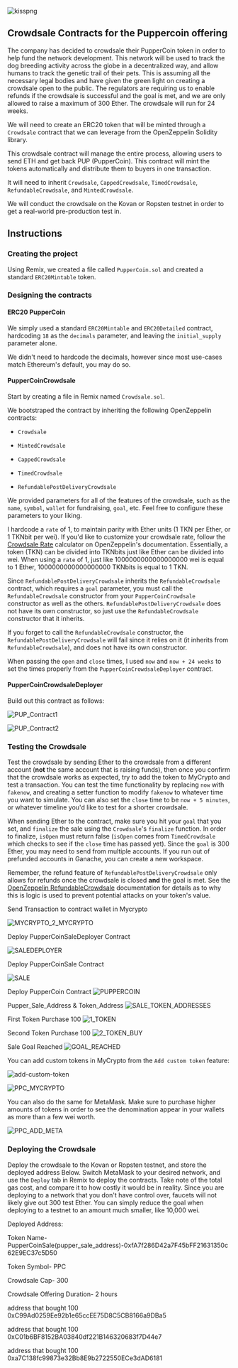 
![kisspng](/screenshots_pup/kiss.png)

## Crowdsale Contracts for the Puppercoin offering

The company has decided to crowdsale their PupperCoin token in order to help fund the network development.
This network will be used to track the dog breeding activity across the globe in a decentralized way, and allow humans to track the genetic trail of their pets. This is assuming all the necessary legal bodies and have given the green light on creating a crowdsale open to the public. The regulators are requiring us to enable refunds if the crowdsale is successful and the goal is met, and we are only allowed to raise a maximum of 300 Ether. The crowdsale will run for 24 weeks.

We will need to create an ERC20 token that will be minted through a `Crowdsale` contract that we can leverage from the OpenZeppelin Solidity library.

This crowdsale contract will manage the entire process, allowing users to send ETH and get back PUP (PupperCoin).
This contract will mint the tokens automatically and distribute them to buyers in one transaction.

It will need to inherit `Crowdsale`, `CappedCrowdsale`, `TimedCrowdsale`, `RefundableCrowdsale`, and `MintedCrowdsale`.

We will conduct the crowdsale on the Kovan or Ropsten testnet in order to get a real-world pre-production test in.

## Instructions

### Creating the project

Using Remix, we created a file called `PupperCoin.sol` and created a standard `ERC20Mintable` token. 


### Designing the contracts

#### ERC20 PupperCoin

We simply used a standard `ERC20Mintable` and `ERC20Detailed` contract, hardcoding `18` as the `decimals` parameter, and leaving the `initial_supply` parameter alone.

We didn't need to hardcode the decimals, however since most use-cases match Ethereum's default, you may do so.


#### PupperCoinCrowdsale

Start by creating a file in Remix named `Crowdsale.sol`.

We bootstraped the contract by inheriting the following OpenZeppelin contracts:

* `Crowdsale`

* `MintedCrowdsale`

* `CappedCrowdsale`

* `TimedCrowdsale`

* `RefundablePostDeliveryCrowdsale`

We provided parameters for all of the features of the crowdsale, such as the `name`, `symbol`, `wallet` for fundraising, `goal`, etc. Feel free to configure these parameters to your liking.

I hardcode a `rate` of 1, to maintain parity with Ether units (1 TKN per Ether, or 1 TKNbit per wei). If you'd like to customize your crowdsale rate, follow the [Crowdsale Rate](https://docs.openzeppelin.com/contracts/2.x/crowdsales#crowdsale-rate) calculator on OpenZeppelin's documentation. Essentially, a token (TKN) can be divided into TKNbits just like Ether can be divided into wei. When using a `rate` of 1, just like 1000000000000000000 wei is equal to 1 Ether, 1000000000000000000 TKNbits is equal to 1 TKN.

Since `RefundablePostDeliveryCrowdsale` inherits the `RefundableCrowdsale` contract, which requires a `goal` parameter, you must call the `RefundableCrowdsale` constructor from your `PupperCoinCrowdsale` constructor as well as the others. `RefundablePostDeliveryCrowdsale` does not have its own constructor, so just use the `RefundableCrowdsale` constructor that it inherits.

If you forget to call the `RefundableCrowdsale` constructor, the `RefundablePostDeliveryCrowdsale` will fail since it relies on it (it inherits from `RefundableCrowdsale`), and does not have its own constructor.

When passing the `open` and `close` times, I used `now` and `now + 24 weeks` to set the times properly from the `PupperCoinCrowdsaleDeployer` contract.

#### PupperCoinCrowdsaleDeployer

Build out this contract as follows:


![PUP_Contract1](/screenshots_pup/PUP_Contract1.png)


![PUP_Contract2](/screenshots_pup/PUP_CONTRACT2.png)


### Testing the Crowdsale

Test the crowdsale by sending Ether to the crowdsale from a different account (**not** the same account that is raising funds), then once you confirm that the crowdsale works as expected, try to add the token to MyCrypto and test a transaction. You can test the time functionality by replacing `now` with `fakenow`, and creating a setter function to modify `fakenow` to whatever time you want to simulate. You can also set the `close` time to be `now + 5 minutes`, or whatever timeline you'd like to test for a shorter crowdsale.

When sending Ether to the contract, make sure you hit your `goal` that you set, and `finalize` the sale using the `Crowdsale`'s `finalize` function. In order to finalize, `isOpen` must return false (`isOpen` comes from `TimedCrowdsale` which checks to see if the `close` time has passed yet). Since the `goal` is 300 Ether, you may need to send from multiple accounts. If you run out of prefunded accounts in Ganache, you can create a new workspace.

Remember, the refund feature of `RefundablePostDeliveryCrowdsale` only allows for refunds once the crowdsale is closed **and** the goal is met. See the [OpenZeppelin RefundableCrowdsale](https://docs.openzeppelin.com/contracts/2.x/api/crowdsale#RefundableCrowdsale) documentation for details as to why this is logic is used to prevent potential attacks on your token's value.

Send Transaction to contract wallet in Mycrypto

![MYCRYPTO_2_MYCRYPTO](/screenshots_pup/MYCRYPTO_2_MYCRYPTO.png)


Deploy PupperCoinSaleDeployer Contract

![SALEDEPLOYER](/screenshots_pup/SALEDEPLOYER.png)

Deploy PupperCoinSale Contract

![SALE](/screenshots_pup/SALE.png)


Deploy PupperCoin Contract
![PUPPERCOIN](/screenshots_pup/PUPPERCOIN.png)


Pupper_Sale_Address & Token_Address
![SALE_TOKEN_ADDRESSES](/screenshots_pup/SALE_TOKEN_ADDRESSES.png)


First Token Purchase 100
![1_TOKEN](/screenshots_pup/1_token.png)

Second Token Purchase 100
![2_TOKEN_BUY](/screenshots_pup/2_token_buy.png)


Sale Goal Reached
![GOAL_REACHED](/screenshots_pup/GOAL_REACHED.png)



You can add custom tokens in MyCrypto from the `Add custom token` feature:

![add-custom-token](https://i.imgur.com/p1wwXQ9.png)


![PPC_MYCRYPTO](/screenshots_pup/PPC_MYCRYPTO.png)

You can also do the same for MetaMask. Make sure to purchase higher amounts of tokens in order to see the denomination appear in your wallets as more than a few wei worth.

![PPC_ADD_META](/screenshots_pup/PPC_ADD_META.png)


### Deploying the Crowdsale

Deploy the crowdsale to the Kovan or Ropsten testnet, and store the deployed address Below. Switch MetaMask to your desired network, and use the `Deploy` tab in Remix to deploy the contracts. Take note of the total gas cost, and compare it to how costly it would be in reality. Since you are deploying to a network that you don't have control over, faucets will not likely give out 300 test Ether. You can simply reduce the goal when deploying to a testnet to an amount much smaller, like 10,000 wei.




Deployed Address:

Token Name- PupperCoinSale(pupper_sale_address)-0xfA7f286D42a7F45bFF21631350c62E9EC37c5D50

Token Symbol- PPC

Crowdsale Cap- 300

Crowdsale Offering Duration- 2 hours

address that bought 100
0xC99Ad0259Ee92b1e65ccEE75D8C5CB8166a9DBa5

address that bought 100
0xC01b6BF8152BA03840df221B146320683f7D44e7

address that bought 100
0xa7C138fc99873e32Bb8E9b2722550ECe3dAD6181

